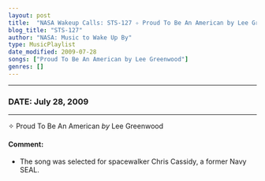 ```yaml
---
layout: post
title:  "NASA Wakeup Calls: STS-127 ✧ Proud To Be An American by Lee Greenwood ✦ July 28, 2009"
blog_title: "STS-127"
author: "NASA: Music to Wake Up By"
type: MusicPlaylist
date_modified: 2009-07-28
songs: ["Proud To Be An American by Lee Greenwood"]
genres: []
---
```


----
### DATE: July 28, 2009
----
✧ Proud To Be An American *by* Lee Greenwood  

#### Comment:
* The song was selected for spacewalker Chris Cassidy, a former Navy SEAL.



<br/>
<center>
	<a target="_blank"
	   href="https://twitter.com/intent/tweet?hashtags=Space,NASA,Playlist,NASAWakeupCalls,SpaceProgram&text=🚀 {{ page.author}}, {{ page.title }}. {{ site.url }}{{ page.url }}&via=nasawakeupcalls"><i class="fab fa-twitter" title="Tweet this page" alt="Tweet this page" style="font-size: 1.3em;"></i></a>
	&nbsp; 	<i class="fas fa-user-astronaut" style="font-size: 1.5em;"></i> &nbsp;
    <a id="custom_amazon_link"
       type="amzn" search="#"
       category="popular music">
    <i class="fab fa-amazon" style="font-size: 1.3em;"></i></a>
</center>

<!-- Randomly resolve an individual entry from a song array -->
<script src="/assets/javascript/seedrandom.min.js"></script>
<script>
  var wake_me_up = ["Proud To Be An American by Lee Greenwood"];
  var prng = new Math.seedrandom();
  function randomSong() {
    song = wake_me_up[Math.floor(Math.random() * wake_me_up.length)];
    var amazon_link = document.getElementById("custom_amazon_link");
    amazon_link.setAttribute("search", song);
  }
  window.onload = randomSong();
</script>
